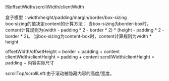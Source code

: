 同offsetWidth/scrollWidth/clientWidth

盒子模型：width/height/padding/margin/border/box-sizing  
    box-sizing的值决定content的计算方法：
    当box-sizing为border-box时，content计算规则为(width - padding * 2 - border * 2) * (height - padding * 2 - border * 2)。
    当box-sizing为content-box时，content计算规则为width * height

offsetWidth/offsetHeight = border + padding + content
clientWidth/clientHeight = padding + content
scrollWidth/clientHeight = padding + 内容实际尺寸

scrollTop/scrollLeft:由于滚动被隐藏内容的高度/宽度。